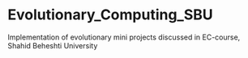 # Evolutionary_Computing_SBU
Implementation of evolutionary mini projects discussed in EC-course, Shahid Beheshti University
